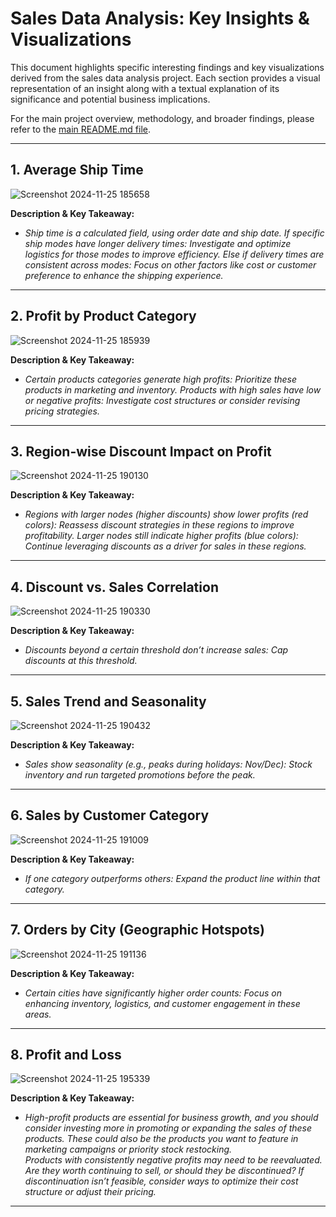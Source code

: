 # Sales Data Analysis: Key Insights & Visualizations

This document highlights specific interesting findings and key visualizations derived from the sales data analysis project. Each section provides a visual representation of an insight along with a textual explanation of its significance and potential business implications.

For the main project overview, methodology, and broader findings, please refer to the [main README.md file](README.md).

---

## 1. Average Ship Time

![Screenshot 2024-11-25 185658](https://github.com/user-attachments/assets/b7064867-fed0-472c-980f-cd77b0b93233)

**Description & Key Takeaway:**
*  *Ship time is a calculated field, using order date and ship date. If specific ship modes have longer delivery times: Investigate and optimize logistics for those modes to improve efficiency.
Else if delivery times are consistent across modes: Focus on other factors like cost or customer preference to enhance the shipping experience.*
---

## 2. Profit by Product Category

![Screenshot 2024-11-25 185939](https://github.com/user-attachments/assets/19bbe407-1a8a-4e36-a98c-deb21a5066a8)

**Description & Key Takeaway:**
*  *Certain products categories generate high profits: Prioritize these products in marketing and inventory. Products with high sales have low or negative profits: Investigate cost structures or consider revising pricing strategies.*
---

## 3. Region-wise Discount Impact on Profit

![Screenshot 2024-11-25 190130](https://github.com/user-attachments/assets/b9a3ae0e-2524-45d7-af8a-4b6cf2140d81)

**Description & Key Takeaway:**
* *Regions with larger nodes (higher discounts) show lower profits (red colors): Reassess discount strategies in these regions to improve profitability. Larger nodes still indicate higher profits (blue colors): Continue leveraging discounts as a driver for sales in these regions.*
---

## 4. Discount vs. Sales Correlation

![Screenshot 2024-11-25 190330](https://github.com/user-attachments/assets/611f995a-8d5a-47cb-8199-d89801044fbc)

**Description & Key Takeaway:**
*  *Discounts beyond a certain threshold don’t increase sales: Cap discounts at this threshold.*
---

## 5. Sales Trend and Seasonality

![Screenshot 2024-11-25 190432](https://github.com/user-attachments/assets/757e45de-8648-42ed-901a-4cc7bfc6c677)

**Description & Key Takeaway:**
*  *Sales show seasonality (e.g., peaks during holidays: Nov/Dec): Stock inventory and run targeted promotions before the peak.*
---

## 6. Sales by Customer Category

![Screenshot 2024-11-25 191009](https://github.com/user-attachments/assets/ef6d58f7-b140-4446-a7d2-f1f38b516ff3)

**Description & Key Takeaway:**
*  *If one category outperforms others: Expand the product line within that category.*
---

## 7. Orders by City (Geographic Hotspots)

![Screenshot 2024-11-25 191136](https://github.com/user-attachments/assets/c5cb9366-e4ff-4ab9-a151-dc41381b006d)

**Description & Key Takeaway:**
*  *Certain cities have significantly higher order counts: Focus on enhancing inventory, logistics, and customer engagement in these areas.*
---

## 8. Profit and Loss

![Screenshot 2024-11-25 195339](https://github.com/user-attachments/assets/e6f7dcff-c43d-47ae-8c3c-610cb05669ef)

**Description & Key Takeaway:**
*  *High-profit products are essential for business growth, and you should consider investing more in promoting or expanding the sales of these products. These could also be the products you want to feature in marketing campaigns or priority stock restocking.\
Products with consistently negative profits may need to be reevaluated. Are they worth continuing to sell, or should they be discontinued? If discontinuation isn’t feasible, consider ways to optimize their cost structure or adjust their pricing.*
---
